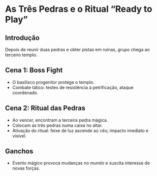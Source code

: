 # As Três Pedras e o Ritual “Ready to Play”

## Introdução
Depois de reunir duas pedras e obter pistas em ruínas, grupo chega ao terceiro templo.

## Cena 1: Boss Fight
- O basilisco progenitor protege o templo.
- Combate tático: testes de resistência à petrificação, ataque coordenado.

## Cena 2: Ritual das Pedras
- Ao vencer, encontram a terceira pedra mágica.
- Colocam as três pedras numa caixa no altar.
- Ativação do ritual: feixe de luz ascende ao céu; impacto imediato e visível.

## Ganchos
- Evento mágico provoca mudanças no mundo e suscita interesse de novas forças.
